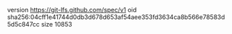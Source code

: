 version https://git-lfs.github.com/spec/v1
oid sha256:04cff1e41744d0db3d678d653af54aee353fd3634ca8b566e78583d5d5c847cc
size 10853
